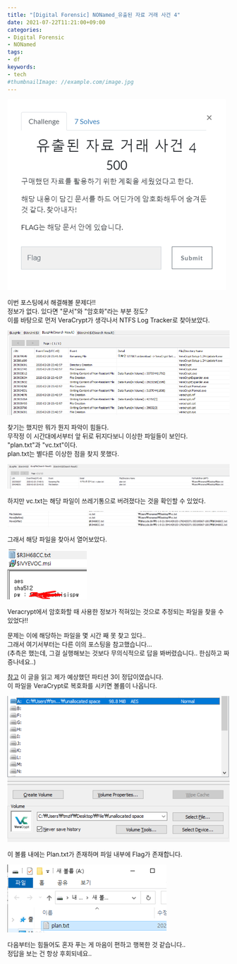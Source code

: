 ```yaml
---
title: "[Digital Forensic] NONamed_유출된 자료 거래 사건 4"
date: 2021-07-22T11:21:00+09:00
categories:
- Digital Forensic
- NONamed
tags:
- df
keywords:
- tech
#thumbnailImage: //example.com/image.jpg
---
```


<!--more-->

![Problem](https://raw.githubusercontent.com/RoomRooms/blog/master/img/Digital%20Forensic/NONamed/NONamed_Company4/Problem.PNG)

이번 포스팅에서 해결해볼 문제다!!  
정보가 없다. 있다면 \"문서\"와 \"암호화\"라는 부분 정도?  
이를 바탕으로 먼저 VeraCrypt가 생각나서 NTFS Log Tracker로 찾아보았다.

![Log](https://raw.githubusercontent.com/RoomRooms/blog/master/img/Digital%20Forensic/NONamed/NONamed_Company4/Log1.PNG)

찾기는 했지만 뭐가 뭔지 파악이 힘들다.  
무작정 이 시간대에서부터 앞 뒤로 뒤지다보니 이상한 파일들이 보인다.  
\"plan.txt\"과 \"vc.txt\"이다.  
plan.txt는 별다른 이상한 점을 찾지 못했다.  

![log2](https://raw.githubusercontent.com/RoomRooms/blog/master/img/Digital%20Forensic/NONamed/NONamed_Company4/Log2.PNG)

하지만 vc.txt는 해당 파일이 쓰레기통으로 버려졌다는 것을 확인할 수 있었다.  

![log3](https://raw.githubusercontent.com/RoomRooms/blog/master/img/Digital%20Forensic/NONamed/NONamed_Company4/Log3.PNG)

그래서 해당 파일을 찾아서 열어보았다.  

![passwd](https://raw.githubusercontent.com/RoomRooms/blog/master/img/Digital%20Forensic/NONamed/NONamed_Company4/passwd.PNG)

Veracrypt에서 암호화할 때 사용한 정보가 적혀있는 것으로 추정되는 파일을 찾을 수 있었다!!  

문제는 이에 해당하는 파일을 몇 시간 째 못 찾고 있다..  
그래서 여기서부터는 다른 이의 포스팅을 참고했습니다...  
(추측은 했는데, 그걸 실행해보는 것보다 무의식적으로 답을 봐버렸습니다.. 한심하고 짜증나네요..)  

[참고](https://d0ngr0thy.tistory.com/62) 이 글을 읽고 제가 예상했던 파티션 3이 정답이였습니다.  
이 파일을 VeraCrypt로 복호화를 시키면 볼륨이 나옵니다.

![vera](https://raw.githubusercontent.com/RoomRooms/blog/master/img/Digital%20Forensic/NONamed/NONamed_Company4/vera.PNG)

이 볼륨 내에는 Plan.txt가 존재하며 파일 내부에 Flag가 존재합니다.  

![Flag](https://raw.githubusercontent.com/RoomRooms/blog/master/img/Digital%20Forensic/NONamed/NONamed_Company4/Flag.PNG)

다음부터는 힘들어도 혼자 푸는 게 마음이 편하고 행복한 것 같습니다..  
정답을 보는 건 항상 후회되네요..  
